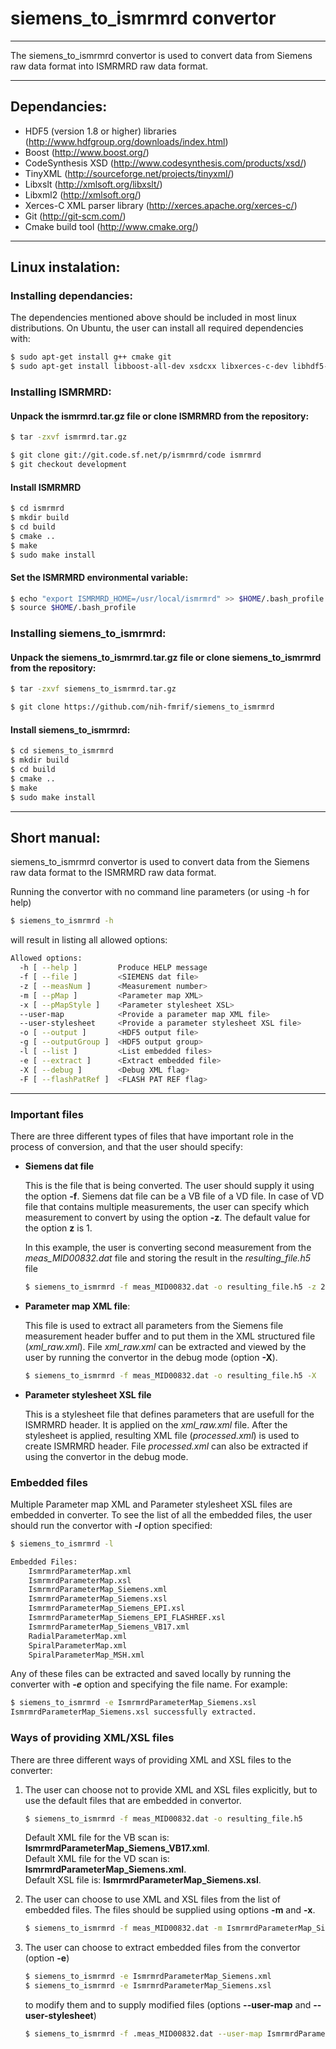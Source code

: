 # siemens_to_ismrmrd convertor
***
The siemens_to_ismrmrd convertor is used to convert data from Siemens raw data format into ISMRMRD raw data format. 

***
## Dependancies:


- HDF5 (version 1.8 or higher) libraries (http://www.hdfgroup.org/downloads/index.html)
- Boost (http://www.boost.org/)
- CodeSynthesis XSD (http://www.codesynthesis.com/products/xsd/)
- TinyXML (http://sourceforge.net/projects/tinyxml/)
- Libxslt (http://xmlsoft.org/libxslt/)
- Libxml2 (http://xmlsoft.org/)
- Xerces-C XML parser library (http://xerces.apache.org/xerces-c/)
- Git (http://git-scm.com/)
- Cmake build tool (http://www.cmake.org/)

***
## Linux instalation:

### Installing dependancies:

The dependencies mentioned above should be included in most linux distributions. On Ubuntu, the user can install all required dependencies with:
```sh
$ sudo apt-get install g++ cmake git
$ sudo apt-get install libboost-all-dev xsdcxx libxerces-c-dev libhdf5-serial-dev h5utils hdf5-tools libtinyxml-dev libxml2-dev libxslt1-dev
```
### Installing ISMRMRD:

#### Unpack the ismrmrd.tar.gz file or clone ISMRMRD from the repository:
```sh
$ tar -zxvf ismrmrd.tar.gz
```
```sh
$ git clone git://git.code.sf.net/p/ismrmrd/code ismrmrd
$ git checkout development
```
#### Install ISMRMRD
```sh
$ cd ismrmrd
$ mkdir build
$ cd build
$ cmake ..
$ make
$ sudo make install
```
#### Set the ISMRMRD environmental variable:
```sh
$ echo "export ISMRMRD_HOME=/usr/local/ismrmrd" >> $HOME/.bash_profile
$ source $HOME/.bash_profile
```
### Installing siemens_to_ismrmrd:

#### Unpack the siemens_to_ismrmrd.tar.gz file or clone siemens_to_ismrmrd from the repository:

```sh
$ tar -zxvf siemens_to_ismrmrd.tar.gz
```
```sh
$ git clone https://github.com/nih-fmrif/siemens_to_ismrmrd
```

#### Install siemens_to_ismrmrd:
```sh
$ cd siemens_to_ismrmrd
$ mkdir build
$ cd build
$ cmake ..
$ make
$ sudo make install
```
***
## Short manual:

siemens_to_ismrmrd convertor is used to convert data from the Siemens raw data format to the ISMRMRD raw data format. 

Running the convertor with no command line parameters (or using -h for help)

```sh
$ siemens_to_ismrmrd -h
```
will result in listing all allowed options:
```sh
Allowed options:
  -h [ --help ]         Produce HELP message
  -f [ --file ]         <SIEMENS dat file>
  -z [ --measNum ]      <Measurement number>
  -m [ --pMap ]         <Parameter map XML>
  -x [ --pMapStyle ]    <Parameter stylesheet XSL>
  --user-map            <Provide a parameter map XML file>
  --user-stylesheet     <Provide a parameter stylesheet XSL file>
  -o [ --output ]       <HDF5 output file>
  -g [ --outputGroup ]  <HDF5 output group>
  -l [ --list ]         <List embedded files>
  -e [ --extract ]      <Extract embedded file>
  -X [ --debug ]        <Debug XML flag>
  -F [ --flashPatRef ]  <FLASH PAT REF flag>
```
***

### Important files
There are three different types of files that have important role in the process of conversion, and that the user should specify:

- **Siemens dat file**
    
    This is the file that is being converted. The user should supply it using the option **-f**. Siemens dat file can be a VB file of a VD file. In case of VD file that contains multiple measurements, the user can specify which measurement to convert by using the option **-z**. The default value for the option **z** is 1. 
    
    In this example, the user is converting second measurement from the *meas_MID00832.dat* file and storing the result in the *resulting_file.h5* file

    ```sh
    $ siemens_to_ismrmrd -f meas_MID00832.dat -o resulting_file.h5 -z 2
    ```

- **Parameter map XML file**:
   
    This file is used to extract all parameters from the Siemens file measurement header buffer and to put them in the XML structured file (*xml_raw.xml*). File *xml_raw.xml* can be extracted and viewed by the user by running the convertor in the debug mode (option **-X**).
  
    ```sh
    $ siemens_to_ismrmrd -f meas_MID00832.dat -o resulting_file.h5 -X
    ```

- **Parameter stylesheet XSL file**

    This is a stylesheet file that defines parameters that are usefull for the ISMRMRD header. It is applied on the *xml_raw.xml* file. After the stylesheet is applied, resulting XML file (*processed.xml*) is used to create ISMRMRD header. File *processed.xml* can also be extracted if using the convertor in the debug mode.
    
### Embedded files

Multiple Parameter map XML and Parameter stylesheet XSL files are embedded in converter. To see the list of all the embedded files, the user should run the convertor with ***-l*** option specified:
```sh
$ siemens_to_ismrmrd -l
```
```sh
Embedded Files:
    IsmrmrdParameterMap.xml
    IsmrmrdParameterMap.xsl
    IsmrmrdParameterMap_Siemens.xml
    IsmrmrdParameterMap_Siemens.xsl
    IsmrmrdParameterMap_Siemens_EPI.xsl
    IsmrmrdParameterMap_Siemens_EPI_FLASHREF.xsl
    IsmrmrdParameterMap_Siemens_VB17.xml
    RadialParameterMap.xml
    SpiralParameterMap.xml
    SpiralParameterMap_MSH.xml
```
Any of these files can be extracted and saved locally by running the converter with ***-e*** option and specifying the file name. For example:
```sh
$ siemens_to_ismrmrd -e IsmrmrdParameterMap_Siemens.xsl
IsmrmrdParameterMap_Siemens.xsl successfully extracted.
```

### Ways of providing XML/XSL files

There are three different ways of providing XML and XSL files to the converter:  

1. The user can choose not to provide XML and XSL files explicitly, but to use the default files that are embedded in convertor. 
    ```sh
    $ siemens_to_ismrmrd -f meas_MID00832.dat -o resulting_file.h5
    ```
    Default XML file for the VB scan is: **IsmrmrdParameterMap_Siemens_VB17.xml**.  
    Default XML file for the VD scan is: **IsmrmrdParameterMap_Siemens.xml**.  
    Default XSL file is: **IsmrmrdParameterMap_Siemens.xsl**.

2. The user can choose to use XML and XSL files from the list of embedded files. 
The files should be supplied using options **-m** and **-x**.
  
    ```sh
    $ siemens_to_ismrmrd -f meas_MID00832.dat -m IsmrmrdParameterMap_Siemens.xml -x IsmrmrdParameterMap_Siemens.xsl -o result.h5
    ```

3. The user can choose to extract embedded files from the convertor (option **-e**)

    ```sh
    $ siemens_to_ismrmrd -e IsmrmrdParameterMap_Siemens.xml
    $ siemens_to_ismrmrd -e IsmrmrdParameterMap_Siemens.xsl
    ```

    to modify them and to supply modified files (options **--user-map** and **--user-stylesheet**)
  
    ```sh
    $ siemens_to_ismrmrd -f .meas_MID00832.dat --user-map IsmrmrdParameterMap_Siemens_modified.xml --user-stylesheet IsmrmrdParameterMap_Siemens_modified.xsl -o result.h5
    ```

